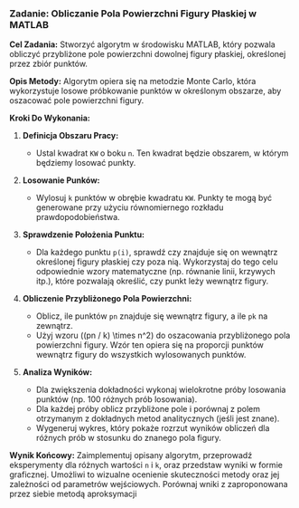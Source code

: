 
### Zadanie: Obliczanie Pola Powierzchni Figury Płaskiej w MATLAB

**Cel Zadania:**
Stworzyć algorytm w środowisku MATLAB, który pozwala obliczyć przybliżone pole powierzchni dowolnej figury płaskiej, określonej przez zbiór punktów.

**Opis Metody:**
Algorytm opiera się na metodzie Monte Carlo, która wykorzystuje losowe próbkowanie punktów w określonym obszarze, aby oszacować pole powierzchni figury.

**Kroki Do Wykonania:**
1. **Definicja Obszaru Pracy:**
   - Ustal kwadrat `KW` o boku `n`. Ten kwadrat będzie obszarem, w którym będziemy losować punkty.

2. **Losowanie Punków:**
   - Wylosuj `k` punktów w obrębie kwadratu `KW`. Punkty te mogą być generowane przy użyciu równomiernego rozkładu prawdopodobieństwa.

3. **Sprawdzenie Położenia Punktu:**
   - Dla każdego punktu `p(i)`, sprawdź czy znajduje się on wewnątrz określonej figury płaskiej czy poza nią. Wykorzystaj do tego celu odpowiednie wzory matematyczne (np. równanie linii, krzywych itp.), które pozwalają określić, czy punkt leży wewnątrz figury.

4. **Obliczenie Przybliżonego Pola Powierzchni:**
   - Oblicz, ile punktów `pn` znajduje się wewnątrz figury, a ile `pk` na zewnątrz.
   - Użyj wzoru \((pn / k) \times n^2\) do oszacowania przybliżonego pola powierzchni figury. Wzór ten opiera się na proporcji punktów wewnątrz figury do wszystkich wylosowanych punktów.

5. **Analiza Wyników:**
   - Dla zwiększenia dokładności wykonaj wielokrotne próby losowania punktów (np. 100 różnych prób losowania).
   - Dla każdej próby oblicz przybliżone pole i porównaj z polem otrzymanym z dokładnych metod analitycznych (jeśli jest znane).
   - Wygeneruj wykres, który pokaże rozrzut wyników obliczeń dla różnych prób w stosunku do znanego pola figury.

 
**Wynik Końcowy:**
Zaimplementuj opisany algorytm, przeprowadź eksperymenty dla różnych wartości `n` i `k`, oraz przedstaw wyniki w formie graficznej. Umożliwi to wizualne ocenienie skuteczności metody oraz jej zależności od parametrów wejściowych.
Porównaj wniki z zaproponowana przez siebie metodą aproksymacji 
